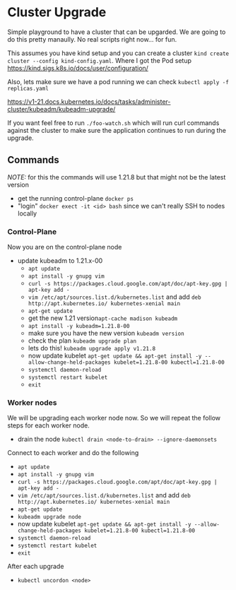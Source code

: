# Cluster Upgrade

Simple playground to have a cluster that can be upgarded. We are going to do this pretty manaully. No real scripts right now... for fun.

This assumes you have kind setup and you can create a cluster `kind create cluster --config kind-config.yaml`. Where I got the Pod setup https://kind.sigs.k8s.io/docs/user/configuration/

Also, lets make sure we have a pod running we can check `kubectl apply -f replicas.yaml`

https://v1-21.docs.kubernetes.io/docs/tasks/administer-cluster/kubeadm/kubeadm-upgrade/

If you want feel free to run `./foo-watch.sh` which will run curl commands against the cluster to make sure the application continues to run during the upgrade.


## Commands

*NOTE:* for this the commands will use 1.21.8 but that might not be the latest version

- get the running control-plane `docker ps`
- "login" `docker exect -it <id> bash` since we can't really SSH to nodes locally

### Control-Plane

Now you are on the control-plane node
- update kubeadm to 1.21.x-00
  - `apt update`
  - `apt install -y gnupg vim`
  - `curl -s https://packages.cloud.google.com/apt/doc/apt-key.gpg | apt-key add -`
  - `vim /etc/apt/sources.list.d/kubernetes.list` and add `deb http://apt.kubernetes.io/ kubernetes-xenial main`
  - `apt-get update`
  - get the new 1.21 version`apt-cache madison kubeadm`
  - `apt install -y kubeadm=1.21.8-00`
  - make sure you have the new version `kubeadm version`
  - check the plan `kubeadm upgrade plan`
  - lets do this! `kubeadm upgrade apply v1.21.8`
  - now update kubelet `apt-get update && apt-get install -y --allow-change-held-packages kubelet=1.21.8-00 kubectl=1.21.8-00`
  - `systemctl daemon-reload`
  - `systemctl restart kubelet`
  - `exit`

### Worker nodes

We will be upgrading each worker node now. So we will repeat the follow steps for each worker node.

- drain the node `kubectl drain <node-to-drain> --ignore-daemonsets`

Connect to each worker and do the following

  - `apt update`
  - `apt install -y gnupg vim`
  - `curl -s https://packages.cloud.google.com/apt/doc/apt-key.gpg | apt-key add -`
  - `vim /etc/apt/sources.list.d/kubernetes.list` and add `deb http://apt.kubernetes.io/ kubernetes-xenial main`
  - `apt-get update`
  - `kubeadm upgrade node`
  - now update kubelet `apt-get update && apt-get install -y --allow-change-held-packages kubelet=1.21.8-00 kubectl=1.21.8-00`
  - `systemctl daemon-reload`
  - `systemctl restart kubelet`
  - `exit`

After each upgrade

- `kubectl uncordon <node>`
